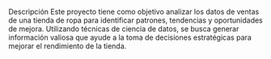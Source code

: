 Descripción
Este proyecto tiene como objetivo analizar los datos de ventas de una tienda de ropa para identificar patrones, tendencias y oportunidades de mejora. Utilizando técnicas de ciencia de datos, se busca generar información valiosa que ayude a la toma de decisiones estratégicas para mejorar el rendimiento de la tienda.
